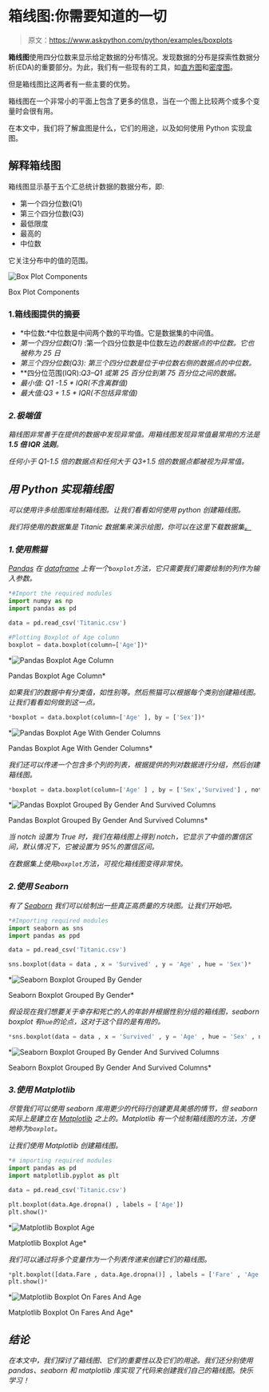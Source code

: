 # 箱线图:你需要知道的一切

> 原文：<https://www.askpython.com/python/examples/boxplots>

**箱线图**使用四分位数来显示给定数据的分布情况。发现数据的分布是探索性数据分析(EDA)的重要部分。为此，我们有一些现有的工具，如[直方图](https://www.askpython.com/python-modules/pandas/plot-graph-for-a-dataframe)和[密度图](https://www.askpython.com/python/examples/density-plots-in-python)。

但是箱线图比这两者有一些主要的优势。

箱线图在一个非常小的平面上包含了更多的信息，当在一个图上比较两个或多个变量时会很有用。

在本文中，我们将了解盒图是什么，它们的用途，以及如何使用 Python 实现盒图。

## 解释箱线图

箱线图显示基于五个汇总统计数据的数据分布，即:

*   第一个四分位数(Q1)
*   第三个四分位数(Q3)
*   最低限度
*   最高的
*   中位数

它关注分布中的值的范围。

![Box Plot Components](img/9133968c09a61b9970ca0b8fce9f48a9.png)

Box Plot Components

### 1.箱线图提供的摘要

*   *中位数:*中位数是中间两个数的平均值。它是数据集的中间值。
*   *第一个四分位数(Q1)* :第一个四分位数是中位数左边*的数据点的中位数。它也被称为 25 日*
*   **第三个四分位数(Q3):* 第三个四分位数是位于中位数*右侧*的数据点的中位数。*
*   **四分位范围(IQR):*Q3–Q1 或第 25 百分位到第 75 百分位之间的数据。*
*   **最小值:* Q1 -1.5 * IQR(不含离群值)*
*   *最大值:Q3 + 1.5 * IQR(不包括异常值)*

### *2.极端值*

*箱线图非常善于在提供的数据中发现异常值。用箱线图发现异常值最常用的方法是 **1.5 倍 IQR 法则**。*

*任何小于 Q1-1.5 倍的数据点和任何大于 Q3+1.5 倍的数据点都被视为异常值。*

## *用 Python 实现箱线图*

*可以使用许多绘图库绘制箱线图。让我们看看如何使用 python 创建箱线图。*

*我们将使用的数据集是 Titanic 数据集来演示绘图，你可以在这里下载数据集[。](https://github.com/Ash007-kali/Article-Datasets)*

### *1.使用熊猫*

*[Pandas](https://www.askpython.com/python-modules/pandas/python-pandas-module-tutorial) 在 [dataframe](https://www.askpython.com/python-modules/pandas/dataframes-in-python) 上有一个`boxplot`方法，它只需要我们需要绘制的列作为输入参数。*

```py
*#Import the required modules
import numpy as np
import pandas as pd

data = pd.read_csv('Titanic.csv')

#Plotting Boxplot of Age column
boxplot = data.boxplot(column=['Age'])* 
```

*![Pandas Boxplot Age Column](img/e9e73964789a3cbb661fc76c779a3b15.png)

Pandas Boxplot Age Column* 

*如果我们的数据中有分类值，如性别等。然后熊猫可以根据每个类别创建箱线图。让我们看看如何做到这一点。*

```py
*boxplot = data.boxplot(column=['Age' ], by = ['Sex'])* 
```

*![Pandas Boxplot Age With Gender Columns](img/0c652cc0f62156f7fd4290f539380955.png)

Pandas Boxplot Age With Gender Columns* 

*我们还可以传递一个包含多个列的列表，根据提供的列对数据进行分组，然后创建箱线图。*

```py
*boxplot = data.boxplot(column=['Age' ] , by = ['Sex','Survived'] , notch = True)* 
```

*![Pandas Boxplot Grouped By Gender And Survived Columns](img/a98783c116d0d94a487e76b8179c7199.png)

Pandas Boxplot Grouped By Gender And Survived Columns* 

*当 notch 设置为 True 时，我们在箱线图上得到 notch，它显示了中值的置信区间，默认情况下，它被设置为 95%的置信区间。*

*在数据集上使用`boxplot`方法，可视化箱线图变得非常快。*

### *2.使用 Seaborn*

*有了 [Seaborn](https://www.askpython.com/python-modules/python-seaborn-tutorial) 我们可以绘制出一些真正高质量的方块图。让我们开始吧。*

```py
*#Importing required modules
import seaborn as sns
import pandas as ppd

data = pd.read_csv('Titanic.csv')

sns.boxplot(data = data , x = 'Survived' , y = 'Age' , hue = 'Sex')* 
```

*![Seaborn Boxplot Grouped By Gender](img/aa8ab7da37f00f0a712230294711a10e.png)

Seaborn Boxplot Grouped By Gender* 

*假设现在我们想要关于幸存和死亡的人的年龄并根据性别分组的箱线图，seaborn boxplot 有`hue`的论点，这对于这个目的是有用的。*

```py
*sns.boxplot(data = data , x = 'Survived' , y = 'Age' , hue = 'Sex' , notch = True )* 
```

*![Seaborn Boxplot Grouped By Gender And Survived Columns](img/7d32dcdb5b9d5df555998148c6682156.png)

Seaborn Boxplot Grouped By Gender And Survived Columns* 

### *3.使用 Matplotlib*

*尽管我们可以使用 seaborn 库用更少的代码行创建更具美感的情节，但 seaborn 实际上是建立在 [Matplotlib](https://www.askpython.com/python-modules/matplotlib/python-matplotlib) 之上的。Matplotlib 有一个绘制箱线图的方法，方便地称为`boxplot`。*

*让我们使用 Matplotlib 创建箱线图。*

```py
*# importing required modules
import pandas as pd
import matplotlib.pyplot as plt

data = pd.read_csv('Titanic.csv')

plt.boxplot(data.Age.dropna() , labels = ['Age'])
plt.show()* 
```

*![Matplotlib Boxplot Age](img/60a5b2f56c1da6188a24abe861f2240b.png)

Matplotlib Boxplot Age* 

*我们可以通过将多个变量作为一个列表传递来创建它们的箱线图。*

```py
*plt.boxplot([data.Fare , data.Age.dropna()] , labels = ['Fare' , 'Age'])
plt.show()* 
```

*![Matplotlib Boxplot On Fares And Age](img/eb521a4bd36902606e7798608ef49a89.png)

Matplotlib Boxplot On Fares And Age* 

## *结论*

*在本文中，我们探讨了箱线图、它们的重要性以及它们的用途。我们还分别使用 pandas、seaborn 和 matplotlib 库实现了代码来创建我们自己的箱线图。快乐学习！*